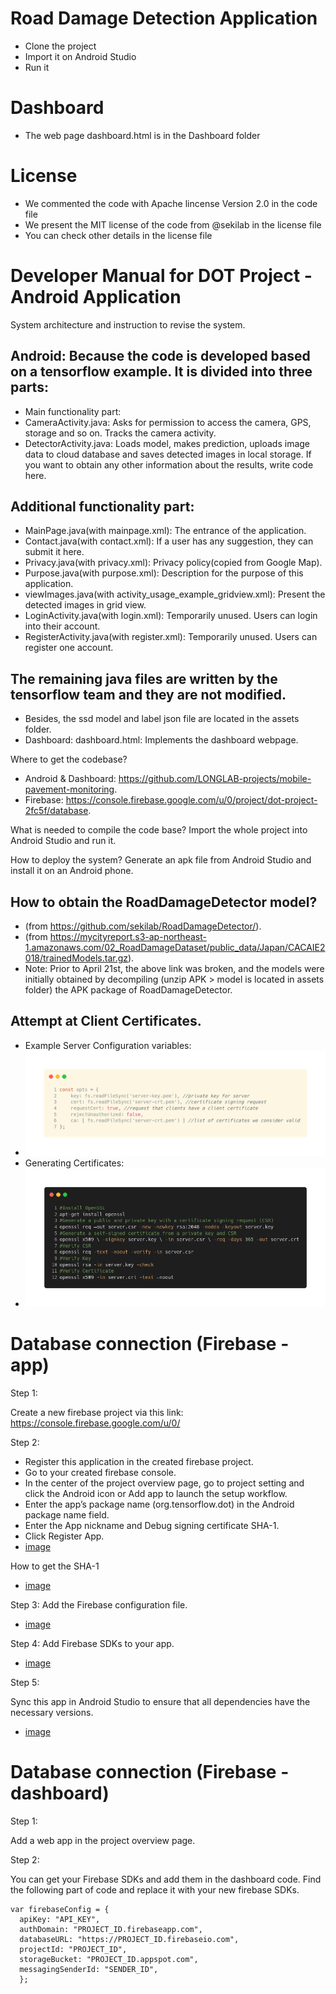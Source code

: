 # Road Damage Detection Application

- Clone the project
- Import it on Android Studio
- Run it

# Dashboard

- The web page dashboard.html is in the Dashboard folder 

# License

- We commented the code with Apache lincense Version 2.0 in the code file
- We present the MIT license of the code from @sekilab in the license file
- You can check other details in the license file 

# Developer Manual for DOT Project - Android Application


System architecture and instruction to revise the system.
## Android: Because the code is developed based on a tensorflow example. It is divided into three parts:
- Main functionality part: 
- CameraActivity.java: Asks for permission to access the camera, GPS, storage and so on. Tracks the camera activity. 
- DetectorActivity.java: Loads model, makes prediction, uploads image data to cloud database and saves detected images in local storage. If you want to obtain any other information about the results, write code here.
## Additional functionality part:
- MainPage.java(with mainpage.xml): The entrance of the application.
- Contact.java(with contact.xml): If a user has any suggestion, they can submit it here.
- Privacy.java(with privacy.xml): Privacy policy(copied from Google Map).
- Purpose.java(with purpose.xml): Description for the purpose of this application.
- viewImages.java(with activity_usage_example_gridview.xml): Present the detected images in grid view.
- LoginActivity.java(with login.xml): Temporarily unused. Users can login into their account.
- RegisterActivity.java(with register.xml): Temporarily unused. Users can register one account.
## The remaining java files are written by the tensorflow team and they are not modified.
- Besides, the ssd model and label json file are located in the assets folder.
- Dashboard: dashboard.html: Implements the dashboard webpage.

Where to get the codebase? 

- Android & Dashboard: https://github.com/LONGLAB-projects/mobile-pavement-monitoring.
- Firebase: https://console.firebase.google.com/u/0/project/dot-project-2fc5f/database.

What is needed to compile the code base?
Import the whole project into Android Studio and run it.

How to deploy the system?
Generate an apk file from Android Studio and install it on an Android phone.

## How to obtain the RoadDamageDetector model?
- (from https://github.com/sekilab/RoadDamageDetector/).
- (from https://mycityreport.s3-ap-northeast-1.amazonaws.com/02_RoadDamageDataset/public_data/Japan/CACAIE2018/trainedModels.tar.gz).
- Note: Prior to April 21st, the above link was broken, and the models were initially obtained by decompiling (unzip APK > model is located in assets folder) the APK package of RoadDamageDetector. 

## Attempt at Client Certificates.
- Example Server Configuration variables:
- ![image](IMG/server.png)
- Generating Certificates:
- ![image](IMG/certificate.png)



# Database connection (Firebase - app)

Step 1:

Create a new firebase project via this link: https://console.firebase.google.com/u/0/

Step 2:

- Register this application in the created firebase project.
- Go to your created firebase console.
- In the center of the project overview page, go to project setting and click the Android icon or Add app to launch the setup workflow.
- Enter the app’s package name (org.tensorflow.dot) in the Android package name field. 
- Enter the App nickname and Debug signing certificate SHA-1.
- Click Register App.
- [image](IMG/step2.png)

How to get the SHA-1
- [image](IMG/SHA.png)


Step 3:
Add the Firebase configuration file.
- [image](IMG/step3.png)

Step 4:
Add Firebase SDKs to your app.
- [image](IMG/step4.png)

Step 5:

Sync this app in Android Studio to ensure that all dependencies have the necessary versions.
- [image](IMG/step5.png)




# Database connection (Firebase - dashboard)

Step 1:
	
Add a web app in the project overview page. 

Step 2:

You can get your Firebase SDKs and add them in the dashboard code. Find the following part of code and replace it with your new firebase SDKs.

	var firebaseConfig = {
	  apiKey: "API_KEY",
	  authDomain: "PROJECT_ID.firebaseapp.com",
	  databaseURL: "https://PROJECT_ID.firebaseio.com",
	  projectId: "PROJECT_ID",
	  storageBucket: "PROJECT_ID.appspot.com",
  	  messagingSenderId: "SENDER_ID",
	  };
